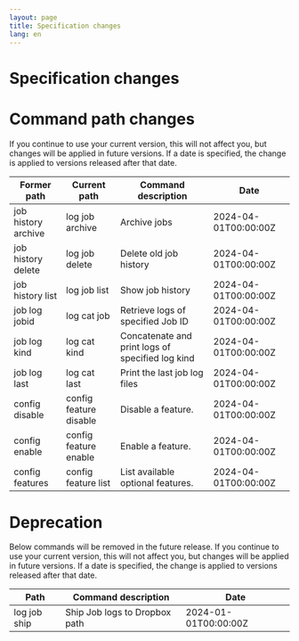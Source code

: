 ```yaml
---
layout: page
title: Specification changes
lang: en
---
```


# Specification changes

# Command path changes

If you continue to use your current version, this will not affect you, but changes will be applied in future versions. If a date is specified, the change is applied to versions released after that date.

| Former path         | Current path           | Command description                              | Date                 |
|---------------------|------------------------|--------------------------------------------------|----------------------|
| job history archive | log job archive        | Archive jobs                                     | 2024-04-01T00:00:00Z |
| job history delete  | log job delete         | Delete old job history                           | 2024-04-01T00:00:00Z |
| job history list    | log job list           | Show job history                                 | 2024-04-01T00:00:00Z |
| job log jobid       | log cat job            | Retrieve logs of specified Job ID                | 2024-04-01T00:00:00Z |
| job log kind        | log cat kind           | Concatenate and print logs of specified log kind | 2024-04-01T00:00:00Z |
| job log last        | log cat last           | Print the last job log files                     | 2024-04-01T00:00:00Z |
| config disable      | config feature disable | Disable a feature.                               | 2024-04-01T00:00:00Z |
| config enable       | config feature enable  | Enable a feature.                                | 2024-04-01T00:00:00Z |
| config features     | config feature list    | List available optional features.                | 2024-04-01T00:00:00Z |

# Deprecation

Below commands will be removed in the future release. If you continue to use your current version, this will not affect you, but changes will be applied in future versions. If a date is specified, the change is applied to versions released after that date.

| Path         | Command description           | Date                 |
|--------------|-------------------------------|----------------------|
| log job ship | Ship Job logs to Dropbox path | 2024-01-01T00:00:00Z |


